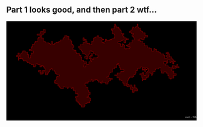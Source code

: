 ## Part 1 looks good, and then part 2 wtf...

![part1](https://github.com/aitouka21/advent-of-code/blob/master/day18/assets/part1.png?raw=true)
